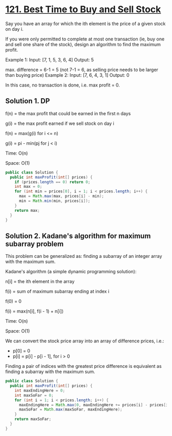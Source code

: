 # [121. Best Time to Buy and Sell Stock](https://leetcode.com/problems/best-time-to-buy-and-sell-stock/)

Say you have an array for which the ith element is the price of a given stock on day i.

If you were only permitted to complete at most one transaction (ie, buy one and sell one share of the stock), design an algorithm to find the maximum profit.

Example 1:
Input: [7, 1, 5, 3, 6, 4]
Output: 5

max. difference = 6-1 = 5 (not 7-1 = 6, as selling price needs to be larger than buying price)
Example 2:
Input: [7, 6, 4, 3, 1]
Output: 0

In this case, no transaction is done, i.e. max profit = 0.

## Solution 1. DP

f(n) = the max profit that could be earned in the first n days

g(i) = the max profit earned if we sell stock on day i

f(n) = max(g(i) for i <= n)

g(i) = pi - min(pj for j < i)

Time: O(n)

Space: O(1)

```java
public class Solution {
  public int maxProfit(int[] prices) {
    if (prices.length == 0) return 0;
    int max = 0;
    for (int min = prices[0], i = 1; i < prices.length; i++) {
      max = Math.max(max, prices[i] - min);
      min = Math.min(min, prices[i]);
    }
    return max;
  }
}
```

## Solution 2. Kadane's algorithm for maximum subarray problem

This problem can be generalized as: finding a subarray of an integer array with the maximum sum.

Kadane's algorithm (a simple dynamic programming solution):

n[i] = the ith element in the array

f(i) = sum of maximum subarray ending at index i

f(0) = 0

f(i) = max(n[i], f(i - 1) + n[i])

Time: O(n)

Space: O(1)

We can convert the stock price array into an array of difference prices, i.e.:

- p[0] = 0
- p[i] = p[i] - p[i - 1], for i > 0

Finding a pair of indices with the greatest price difference is equivalent as finding a subarray with the maximum sum.

```java
public class Solution {
  public int maxProfit(int[] prices) {
    int maxEndingHere = 0;
    int maxSoFar = 0;
    for (int i = 1; i < prices.length; i++) {
      maxEndingHere = Math.max(0, maxEndingHere += prices[i] - prices[i -1]);
      maxSoFar = Math.max(maxSoFar, maxEndingHere);
    }
    return maxSoFar;
  }
}
```
